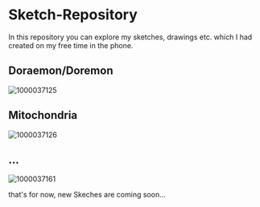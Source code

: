 # Sketch-Repository
In this repository you can explore my sketches, drawings etc. which I had created on my free time in the phone.

## Doraemon/Doremon 
![1000037125](https://github.com/Galahadagent/Sketch-Repository/assets/161305918/f04188b5-5400-4f7a-9471-52c40a9c4b3d)

## Mitochondria
![1000037126](https://github.com/Galahadagent/Sketch-Repository/assets/161305918/ae4f71dc-4bb2-465b-938b-21e8c47ab6a7)

## ...
![1000037161](https://github.com/Galahadagent/Sketch-Repository/assets/161305918/661ab6b4-68a0-4509-9f2a-e56a92e55127)


that's for now, new Skeches are coming soon...
